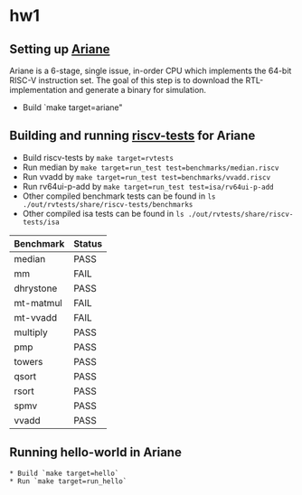 # hw1

## Setting up [Ariane](https://github.com/pulp-platform/ariane)

Ariane is a 6-stage, single issue, in-order CPU which implements the 64-bit
RISC-V instruction set. The goal of this step is to download the
RTL-implementation and generate a binary for simulation.

* Build `make target=ariane"

## Building and running [riscv-tests](https://github.com/riscv/riscv-tests) for Ariane

* Build riscv-tests by `make target=rvtests`
* Run median by `make target=run_test test=benchmarks/median.riscv`
* Run vvadd by `make target=run_test test=benchmarks/vvadd.riscv`
* Run rv64ui-p-add by `make target=run_test test=isa/rv64ui-p-add`
* Other compiled benchmark tests can be found in `ls ./out/rvtests/share/riscv-tests/benchmarks`
* Other compiled isa tests can be found in `ls ./out/rvtests/share/riscv-tests/isa`

| Benchmark     | Status  |
| ------------- | ------- |
| median        | PASS    |
| mm            | FAIL    |
| dhrystone     | PASS    |
| mt-matmul     | FAIL    |
| mt-vvadd      | FAIL    |
| multiply      | PASS    |
| pmp           | PASS    |
| towers        | PASS    |
| qsort         | PASS    |
| rsort         | PASS    |
| spmv          | PASS    |
| vvadd         | PASS    |

## Running hello-world in Ariane
    
    * Build `make target=hello`
    * Run `make target=run_hello`
